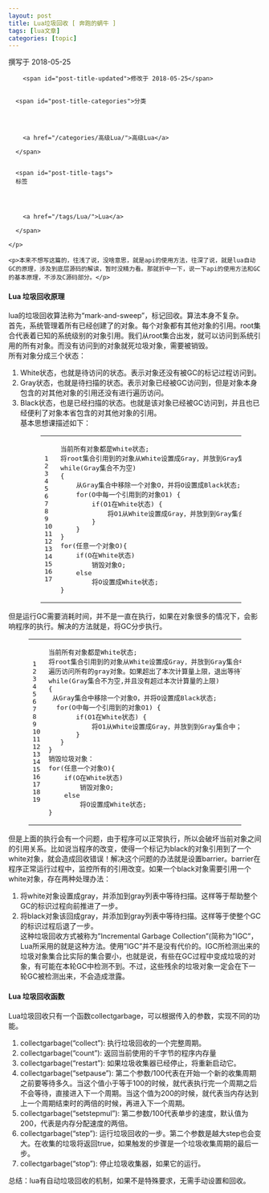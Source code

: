 ```yaml
---
layout: post
title: Lua垃圾回收 [ 奔跑的蜗牛 ] 
tags: [lua文章]
categories: [topic]
---
```

<p class="page-title-sub">
      <span id="post-title-date">撰写于 2018-05-25</span>
      
        <span id="post-title-updated">修改于 2018-05-25</span>
      
      
      <span id="post-title-categories">分类
      
      
        
        
        <a href="/categories/高级Lua/">高级Lua</a>
      
      </span>
      
      
      <span id="post-title-tags">
      标签
      
      
        
        
        <a href="/tags/Lua/">Lua</a>
      
      </span>
      
    </p>
    
    <p>本来不想写这篇的，往浅了说，没啥意思，就是api的使用方法，往深了说，就是lua自动GC的原理，涉及到底层源码的解读，暂时没精力看。那就折中一下，说一下api的使用方法和GC的基本原理，不涉及C源码部分。</p>
<h4 id="Lua-垃圾回收原理"><a href="#Lua-垃圾回收原理" class="headerlink" title="Lua 垃圾回收原理"></a>Lua 垃圾回收原理</h4><p>lua的垃圾回收算法称为“mark-and-sweep”，标记回收。算法本身不复杂。<br/>首先，系统管理着所有已经创建了的对象。每个对象都有其他对象的引用。root集合代表着已知的系统级别的对象引用。我们从root集合出发，就可以访问到系统引用的所有对象。而没有访问到的对象就死垃圾对象，需要被销毁。<br/>所有对象分成三个状态：</p>
<ol>
<li>White状态，也就是待访问的状态。表示对象还没有被GC的标记过程访问到。</li>
<li>Gray状态，也就是待扫描的状态。表示对象已经被GC访问到，但是对象本身包含的对其他对象的引用还没有进行遍历访问。</li>
<li>Black状态，也是已经扫描的状态。也就是该对象已经被GC访问到，并且也已经便利了对象本省包含的对其他对象的引用。<br/>基本思想课描述如下：<figure class="highlight cpp"><table><tbody><tr><td class="gutter"><pre><span class="line">1</span><br/><span class="line">2</span><br/><span class="line">3</span><br/><span class="line">4</span><br/><span class="line">5</span><br/><span class="line">6</span><br/><span class="line">7</span><br/><span class="line">8</span><br/><span class="line">9</span><br/><span class="line">10</span><br/><span class="line">11</span><br/><span class="line">12</span><br/><span class="line">13</span><br/><span class="line">14</span><br/><span class="line">15</span><br/><span class="line">16</span><br/><span class="line">17</span><br/></pre></td><td class="code"><pre><span class="line">当前所有对象都是White状态;  </span><br/><span class="line">将root集合引用到的对象从White设置成Gray，并放到Gray集合中;  </span><br/><span class="line"><span class="keyword">while</span>(Gray集合不为空)  </span><br/><span class="line">{  </span><br/><span class="line">    从Gray集合中移除一个对象O，并将O设置成Black状态;  </span><br/><span class="line">    <span class="keyword">for</span>(O中每一个引用到的对象O1) {  </span><br/><span class="line">        <span class="keyword">if</span>(O1在White状态) {  </span><br/><span class="line">            将O1从White设置成Gray，并放到到Gray集合中；  </span><br/><span class="line">        }  </span><br/><span class="line">    }  </span><br/><span class="line">}  </span><br/><span class="line"><span class="keyword">for</span>(任意一个对象O){  </span><br/><span class="line">    <span class="keyword">if</span>(O在White状态)  </span><br/><span class="line">        销毁对象O;  </span><br/><span class="line">    <span class="keyword">else</span>  </span><br/><span class="line">        将O设置成White状态;  </span><br/><span class="line">}</span><br/></pre></td></tr></tbody></table></figure>
</li>
</ol>
<p>但是运行GC需要消耗时间，并不是一直在执行，如果在对象很多的情况下，会影响程序的执行。解决的方法就是，将GC分步执行。<br/></p><figure class="highlight cpp"><table><tbody><tr><td class="gutter"><pre><span class="line">1</span><br/><span class="line">2</span><br/><span class="line">3</span><br/><span class="line">4</span><br/><span class="line">5</span><br/><span class="line">6</span><br/><span class="line">7</span><br/><span class="line">8</span><br/><span class="line">9</span><br/><span class="line">10</span><br/><span class="line">11</span><br/><span class="line">12</span><br/><span class="line">13</span><br/><span class="line">14</span><br/><span class="line">15</span><br/><span class="line">16</span><br/><span class="line">17</span><br/><span class="line">18</span><br/><span class="line">19</span><br/></pre></td><td class="code"><pre><span class="line">当前所有对象都是White状态;  </span><br/><span class="line">将root集合引用到的对象从White设置成Gray，并放到Gray集合中;</span><br/><span class="line">遍历访问所有的gray对象。如果超出了本次计算量上限，退出等待下一次遍历:</span><br/><span class="line"><span class="keyword">while</span>(Gray集合不为空,并且没有超过本次计算量的上限)</span><br/><span class="line">{ </span><br/><span class="line">	从Gray集合中移除一个对象O，并将O设置成Black状态; </span><br/><span class="line">	<span class="keyword">for</span>(O中每一个引用到的对象O1) { </span><br/><span class="line">		<span class="keyword">if</span>(O1在White状态) { </span><br/><span class="line">			将O1从White设置成Gray，并放到到Gray集合中； </span><br/><span class="line">		} </span><br/><span class="line">	} </span><br/><span class="line">}</span><br/><span class="line">销毁垃圾对象：</span><br/><span class="line"><span class="keyword">for</span>(任意一个对象O){  </span><br/><span class="line">    <span class="keyword">if</span>(O在White状态)  </span><br/><span class="line">        销毁对象O;  </span><br/><span class="line">    <span class="keyword">else</span>  </span><br/><span class="line">        将O设置成White状态;  </span><br/><span class="line">}</span><br/></pre></td></tr></tbody></table></figure><p></p>
<p>但是上面的执行会有一个问题，由于程序可以正常执行，所以会破坏当前对象之间的引用关系。比如说当程序的改变，使得一个标记为black的对象引用到了一个white对象，就会造成回收错误！解决这个问题的办法就是设置barrier。barrier在程序正常运行过程中，监控所有的引用改变。如果一个black对象需要引用一个white对象，存在两种处理办法：</p>
<ol>
<li>将white对象设置成gray，并添加到gray列表中等待扫描。这样等于帮助整个GC的标识过程向前推进了一步。</li>
<li>将black对象该回成gray，并添加到gray列表中等待扫描。这样等于使整个GC的标识过程后退了一步。<br/>这种垃圾回收方式被称为”Incremental Garbage Collection”(简称为”IGC”，Lua所采用的就是这种方法。使用”IGC”并不是没有代价的。IGC所检测出来的垃圾对象集合比实际的集合要小，也就是说，有些在GC过程中变成垃圾的对象，有可能在本轮GC中检测不到。不过，这些残余的垃圾对象一定会在下一轮GC被检测出来，不会造成泄露。</li>
</ol>
<h4 id="Lua-垃圾回收函数"><a href="#Lua-垃圾回收函数" class="headerlink" title="Lua 垃圾回收函数"></a>Lua 垃圾回收函数</h4><p>Lua垃圾回收只有一个函数collectgarbage，可以根据传入的参数，实现不同的功能。</p>
<ol>
<li>collectgarbage(“collect”): 执行垃圾回收的一个完整周期。</li>
<li>collectgarbage(“count”): 返回当前使用的千字节的程序内存量</li>
<li>collectgarbage(“restart”): 如果垃圾收集器已经停止，将重新启动它。</li>
<li>collectgarbage(“setpause”): 第二个参数/100代表在开始一个新的收集周期之前要等待多久。当这个值小于等于100的时候，就代表执行完一个周期之后不会等待，直接进入下一个周期。当这个值为200的时候，就代表当内存达到上一个周期结束时的两倍的时候，再进入下一个周期。</li>
<li>collectgarbage(“setstepmul”): 第二参数/100代表单步的速度，默认值为200，代表是内存分配速度的两倍。</li>
<li>collectgarbage(“step”): 运行垃圾回收的一步。第二个参数是越大step也会变大。在收集的垃圾将返回true，如果触发的步骤是一个垃圾收集周期的最后一步。</li>
<li>collectgarbage(“stop”): 停止垃圾收集器，如果它的运行。</li>
</ol>
<p>总结：lua有自动垃圾回收的机制，如果不是特殊要求，无需手动设置和回收。</p>